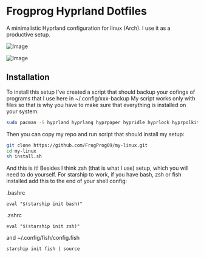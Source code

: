 # Frogprog Hyprland Dotfiles

A minimalistic Hyprland configuration for linux (Arch). I use it as a productive setup.

![Image](https://github.com/user-attachments/assets/acbd0325-0c5e-46c6-8bff-53ed177ca249)

![Image](https://github.com/user-attachments/assets/f8ded207-7ed9-478a-8d4d-87be1c5c5751)

## Installation

To install this setup I've created a script that should backup your cofings of programs that I use here in ~/.config/xxx-backup
My script works only with files so that is why you have to make sure that everything is installed on your system:

```bash
sudo pacman -S hyprland hyprlang hyprpaper hypridle hyprlock hyprpolkitagent waybar rofi-wayland kitty nautilus mako starship git   
```

Then you can copy my repo and run script that should install my setup:
```bash
git clone https://github.com/FrogProg09/my-linux.git 
cd my-linux
sh install.sh
```

And this is it! Besides I think  zsh (that is what I use) setup, which you will need to do yourself.
For starship to work, if you have bash, zsh or fish installed add this to the end of your shell config:

.bashrc
```
eval "$(starship init bash)"
```

.zshrc
```
eval "$(starship init zsh)"
```

and ~/.config/fish/config.fish
```
starship init fish | source
```
